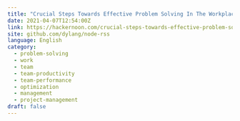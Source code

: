 ```yaml
---
title: "Crucial Steps Towards Effective Problem Solving In The Workplace"
date: 2021-04-07T12:54:00Z
link: https://hackernoon.com/crucial-steps-towards-effective-problem-solving-in-the-workplace-p61133x9?source=rss&utm_medium=RSS&utm_source=news.12bit.vn
site: github.com/dylang/node-rss
language: English
category:
  - problem-solving
  - work
  - team
  - team-productivity
  - team-performance
  - optimization
  - management
  - project-management
draft: false
---
```

